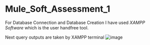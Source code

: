 # Mule_Soft_Assessment_1

For Database Connection and Database Creation I have used *XAMPP Software* which is the user handfree tool.

Next query outputs are taken by XAMPP terminal
![image](https://user-images.githubusercontent.com/83687368/166950450-1193a552-c8c4-4fab-b53d-2b5a2f07cd58.png)
